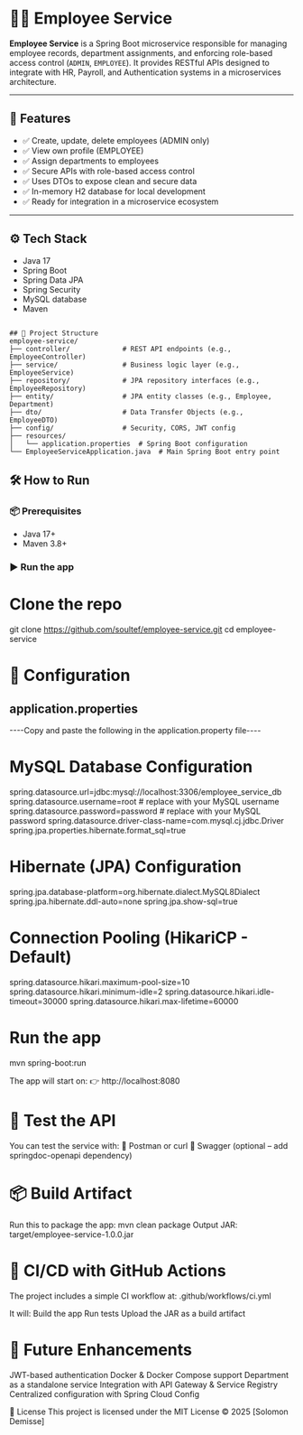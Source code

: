 # 🧑‍💼 Employee Service

**Employee Service** is a Spring Boot microservice responsible for managing employee records, department assignments, and enforcing role-based access control (`ADMIN`, `EMPLOYEE`). It provides RESTful APIs designed to integrate with HR, Payroll, and Authentication systems in a microservices architecture.

---

## 🚀 Features

- ✅ Create, update, delete employees (ADMIN only)
- ✅ View own profile (EMPLOYEE)
- ✅ Assign departments to employees
- ✅ Secure APIs with role-based access control
- ✅ Uses DTOs to expose clean and secure data
- ✅ In-memory H2 database for local development
- ✅ Ready for integration in a microservice ecosystem

---

## ⚙️ Tech Stack

- Java 17
- Spring Boot
- Spring Data JPA
- Spring Security
- MySQL database
- Maven

```

## 📁 Project Structure
employee-service/
├── controller/             # REST API endpoints (e.g., EmployeeController)
├── service/                # Business logic layer (e.g., EmployeeService)
├── repository/             # JPA repository interfaces (e.g., EmployeeRepository)
├── entity/                 # JPA entity classes (e.g., Employee, Department)
├── dto/                    # Data Transfer Objects (e.g., EmployeeDTO)
├── config/                 # Security, CORS, JWT config
├── resources/
│   └── application.properties  # Spring Boot configuration
└── EmployeeServiceApplication.java  # Main Spring Boot entry point

```
## 🛠️ How to Run

### 📦 Prerequisites

- Java 17+
- Maven 3.8+

### ▶️ Run the app

# Clone the repo
git clone https://github.com/soultef/employee-service.git
cd employee-service

# 🧰 Configuration

## application.properties
----Copy and paste the following in the application.property file----
# MySQL Database Configuration
spring.datasource.url=jdbc:mysql://localhost:3306/employee_service_db
spring.datasource.username=root        # replace with your MySQL username
spring.datasource.password=password    # replace with your MySQL password
spring.datasource.driver-class-name=com.mysql.cj.jdbc.Driver
spring.jpa.properties.hibernate.format_sql=true


# Hibernate (JPA) Configuration
spring.jpa.database-platform=org.hibernate.dialect.MySQL8Dialect
spring.jpa.hibernate.ddl-auto=none
spring.jpa.show-sql=true

# Connection Pooling (HikariCP - Default)
spring.datasource.hikari.maximum-pool-size=10
spring.datasource.hikari.minimum-idle=2
spring.datasource.hikari.idle-timeout=30000
spring.datasource.hikari.max-lifetime=60000

# Run the app
mvn spring-boot:run

The app will start on:
👉 http://localhost:8080

# 🧪 Test the API
You can test the service with:
🧪 Postman or curl
🧪 Swagger (optional – add springdoc-openapi dependency)

# 📦 Build Artifact
Run this to package the app:
mvn clean package
Output JAR: target/employee-service-1.0.0.jar

# 🔄 CI/CD with GitHub Actions
The project includes a simple CI workflow at:
.github/workflows/ci.yml

It will:
 Build the app
 Run tests
 Upload the JAR as a build artifact

# 🧭 Future Enhancements
 JWT-based authentication
 Docker & Docker Compose support
 Department as a standalone service
 Integration with API Gateway & Service Registry
 Centralized configuration with Spring Cloud Config

📄 License
This project is licensed under the MIT License © 2025 [Solomon Demisse]


